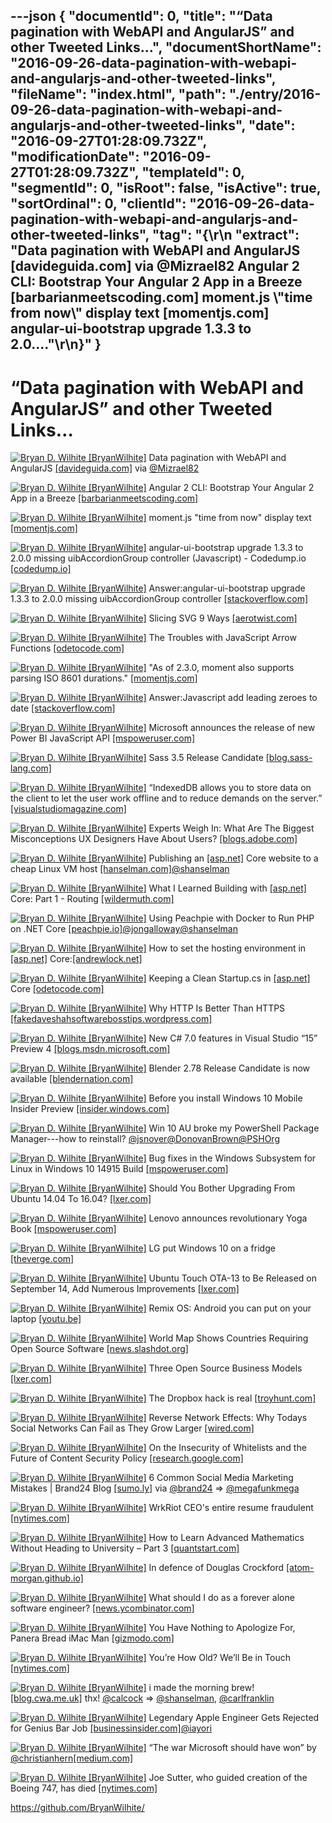 ---json
{
  "documentId": 0,
  "title": "“Data pagination with WebAPI and AngularJS” and other Tweeted Links…",
  "documentShortName": "2016-09-26-data-pagination-with-webapi-and-angularjs-and-other-tweeted-links",
  "fileName": "index.html",
  "path": "./entry/2016-09-26-data-pagination-with-webapi-and-angularjs-and-other-tweeted-links",
  "date": "2016-09-27T01:28:09.732Z",
  "modificationDate": "2016-09-27T01:28:09.732Z",
  "templateId": 0,
  "segmentId": 0,
  "isRoot": false,
  "isActive": true,
  "sortOrdinal": 0,
  "clientId": "2016-09-26-data-pagination-with-webapi-and-angularjs-and-other-tweeted-links",
  "tag": "{\r\n  \"extract\": \"Data pagination with WebAPI and AngularJS [davideguida.com] via @Mizrael82 Angular 2 CLI: Bootstrap Your Angular 2 App in a Breeze [barbarianmeetscoding.com] moment.js \\\"time from now\\\" display text [momentjs.com] angular-ui-bootstrap upgrade 1.3.3 to 2.0....\"\r\n}"
}
---

# “Data pagination with WebAPI and AngularJS” and other Tweeted Links…

[<img alt="Bryan D. Wilhite [BryanWilhite]" src="https://songhay.blob.core.windows.net/shared-social-twitter/BryanWilhite.jpeg">](http://songhayblog.azurewebsites.net/ "Bryan D. Wilhite [BryanWilhite]") Data pagination with WebAPI and AngularJS [[davideguida.com]](http://www.davideguida.com/data-pagination-with-webapi-and-angularjs/) via [@Mizrael82](http://twitter.com/Mizrael82)

[<img alt="Bryan D. Wilhite [BryanWilhite]" src="https://songhay.blob.core.windows.net/shared-social-twitter/BryanWilhite.jpeg">](http://songhayblog.azurewebsites.net/ "Bryan D. Wilhite [BryanWilhite]") Angular 2 CLI: Bootstrap Your Angular 2 App in a Breeze [[barbarianmeetscoding.com]](https://www.barbarianmeetscoding.com/blog/2016/08/24/angular-2-cli-bootstrap-your-angular-2-app-in-a-breeze/)

[<img alt="Bryan D. Wilhite [BryanWilhite]" src="https://songhay.blob.core.windows.net/shared-social-twitter/BryanWilhite.jpeg">](http://songhayblog.azurewebsites.net/ "Bryan D. Wilhite [BryanWilhite]") moment.js "time from now" display text [[momentjs.com]](http://momentjs.com/docs/#/displaying/fromnow/)

[<img alt="Bryan D. Wilhite [BryanWilhite]" src="https://songhay.blob.core.windows.net/shared-social-twitter/BryanWilhite.jpeg">](http://songhayblog.azurewebsites.net/ "Bryan D. Wilhite [BryanWilhite]") angular-ui-bootstrap upgrade 1.3.3 to 2.0.0 missing uibAccordionGroup controller (Javascript) - Codedump.io [[codedump.io]](https://codedump.io/share/MB7cqBQjXYli/1/angular-ui-bootstrap-upgrade-133-to-200-missing-uibaccordiongroup-controller#.V8oZnLPePzY.twitter)

[<img alt="Bryan D. Wilhite [BryanWilhite]" src="https://songhay.blob.core.windows.net/shared-social-twitter/BryanWilhite.jpeg">](http://songhayblog.azurewebsites.net/ "Bryan D. Wilhite [BryanWilhite]") Answer:angular-ui-bootstrap upgrade 1.3.3 to 2.0.0 missing uibAccordionGroup controller [[stackoverflow.com]](http://stackoverflow.com/a/38489803/22944?stw=2)

[<img alt="Bryan D. Wilhite [BryanWilhite]" src="https://songhay.blob.core.windows.net/shared-social-twitter/BryanWilhite.jpeg">](http://songhayblog.azurewebsites.net/ "Bryan D. Wilhite [BryanWilhite]") Slicing SVG 9 Ways [[aerotwist.com]](https://aerotwist.com/blog/slicing-svg-9-ways/)

[<img alt="Bryan D. Wilhite [BryanWilhite]" src="https://songhay.blob.core.windows.net/shared-social-twitter/BryanWilhite.jpeg">](http://songhayblog.azurewebsites.net/ "Bryan D. Wilhite [BryanWilhite]") The Troubles with JavaScript Arrow Functions [[odetocode.com]](http://odetocode.com/blogs/scott/archive/2016/09/01/the-troubles-with-javascript-arrow-functions.aspx)

[<img alt="Bryan D. Wilhite [BryanWilhite]" src="https://songhay.blob.core.windows.net/shared-social-twitter/BryanWilhite.jpeg">](http://songhayblog.azurewebsites.net/ "Bryan D. Wilhite [BryanWilhite]") "As of 2.3.0, moment also supports parsing ISO 8601 durations." [[momentjs.com]](http://momentjs.com/docs/#/durations/hours/)

[<img alt="Bryan D. Wilhite [BryanWilhite]" src="https://songhay.blob.core.windows.net/shared-social-twitter/BryanWilhite.jpeg">](http://songhayblog.azurewebsites.net/ "Bryan D. Wilhite [BryanWilhite]") Answer:Javascript add leading zeroes to date [[stackoverflow.com]](http://stackoverflow.com/a/3605248/22944?stw=2)

[<img alt="Bryan D. Wilhite [BryanWilhite]" src="https://songhay.blob.core.windows.net/shared-social-twitter/BryanWilhite.jpeg">](http://songhayblog.azurewebsites.net/ "Bryan D. Wilhite [BryanWilhite]") Microsoft announces the release of new Power BI JavaScript API [[mspoweruser.com]](http://mspoweruser.com/microsoft-announces-release-new-power-bi-javascript-api/)

[<img alt="Bryan D. Wilhite [BryanWilhite]" src="https://songhay.blob.core.windows.net/shared-social-twitter/BryanWilhite.jpeg">](http://songhayblog.azurewebsites.net/ "Bryan D. Wilhite [BryanWilhite]") Sass 3.5 Release Candidate [[blog.sass-lang.com]](http://blog.sass-lang.com/posts/809572-sass-35-release-candidate)

[<img alt="Bryan D. Wilhite [BryanWilhite]" src="https://songhay.blob.core.windows.net/shared-social-twitter/BryanWilhite.jpeg">](http://songhayblog.azurewebsites.net/ "Bryan D. Wilhite [BryanWilhite]") “IndexedDB allows you to store data on the client to let the user work offline and to reduce demands on the server.” [[visualstudiomagazine.com]](https://visualstudiomagazine.com/articles/2016/08/30/storing-data-client-javascript-typescript.aspx)

[<img alt="Bryan D. Wilhite [BryanWilhite]" src="https://songhay.blob.core.windows.net/shared-social-twitter/BryanWilhite.jpeg">](http://songhayblog.azurewebsites.net/ "Bryan D. Wilhite [BryanWilhite]") Experts Weigh In: What Are The Biggest Misconceptions UX Designers Have About Users? [[blogs.adobe.com]](https://blogs.adobe.com/creativecloud/experts-weigh-in-what-are-the-biggest-misconceptions-ux-designers-have-about-users/)

[<img alt="Bryan D. Wilhite [BryanWilhite]" src="https://songhay.blob.core.windows.net/shared-social-twitter/BryanWilhite.jpeg">](http://songhayblog.azurewebsites.net/ "Bryan D. Wilhite [BryanWilhite]") Publishing an [[asp.net]](http://ASP.NET) Core website to a cheap Linux VM host [[hanselman.com]](http://www.hanselman.com/blog/PublishingAnASPNETCoreWebsiteToACheapLinuxVMHost.aspx)[@shanselman](http://twitter.com/shanselman)

[<img alt="Bryan D. Wilhite [BryanWilhite]" src="https://songhay.blob.core.windows.net/shared-social-twitter/BryanWilhite.jpeg">](http://songhayblog.azurewebsites.net/ "Bryan D. Wilhite [BryanWilhite]") What I Learned Building with [[asp.net]](http://ASP.NET) Core: Part 1 - Routing [[wildermuth.com]](http://wildermuth.com/2016/09/05/What-I-Learned-Building-with-ASP-NET-Core-Part-1---Routing)

[<img alt="Bryan D. Wilhite [BryanWilhite]" src="https://songhay.blob.core.windows.net/shared-social-twitter/BryanWilhite.jpeg">](http://songhayblog.azurewebsites.net/ "Bryan D. Wilhite [BryanWilhite]") Using Peachpie with Docker to Run PHP on .NET Core [[peachpie.io]](http://www.peachpie.io/2016/08/dotnetcore.html)[@jongalloway](http://twitter.com/jongalloway)[@shanselman](http://twitter.com/shanselman)

[<img alt="Bryan D. Wilhite [BryanWilhite]" src="https://songhay.blob.core.windows.net/shared-social-twitter/BryanWilhite.jpeg">](http://songhayblog.azurewebsites.net/ "Bryan D. Wilhite [BryanWilhite]") How to set the hosting environment in [[asp.net]](http://ASP.NET) Core:[[andrewlock.net]](http://andrewlock.net/how-to-set-the-hosting-environment-in-asp-net-core/)

[<img alt="Bryan D. Wilhite [BryanWilhite]" src="https://songhay.blob.core.windows.net/shared-social-twitter/BryanWilhite.jpeg">](http://songhayblog.azurewebsites.net/ "Bryan D. Wilhite [BryanWilhite]") Keeping a Clean Startup.cs in [[asp.net]](http://Asp.Net) Core [[odetocode.com]](http://odetocode.com/blogs/scott/archive/2016/08/30/keeping-a-clean-startup-cs-in-asp-net-core.aspx)

[<img alt="Bryan D. Wilhite [BryanWilhite]" src="https://songhay.blob.core.windows.net/shared-social-twitter/BryanWilhite.jpeg">](http://songhayblog.azurewebsites.net/ "Bryan D. Wilhite [BryanWilhite]") Why HTTP Is Better Than HTTPS [[fakedaveshahsoftwarebosstips.wordpress.com]](https://fakedaveshahsoftwarebosstips.wordpress.com/2016/04/17/why-http-is-better-than-https/)

[<img alt="Bryan D. Wilhite [BryanWilhite]" src="https://songhay.blob.core.windows.net/shared-social-twitter/BryanWilhite.jpeg">](http://songhayblog.azurewebsites.net/ "Bryan D. Wilhite [BryanWilhite]") New C# 7.0 features in Visual Studio “15” Preview 4 [[blogs.msdn.microsoft.com]](https://blogs.msdn.microsoft.com/visualstudio/2016/08/30/new-c-7-0-features-in-vs15-preview-4/)

[<img alt="Bryan D. Wilhite [BryanWilhite]" src="https://songhay.blob.core.windows.net/shared-social-twitter/BryanWilhite.jpeg">](http://songhayblog.azurewebsites.net/ "Bryan D. Wilhite [BryanWilhite]") Blender 2.78 Release Candidate is now available [[blendernation.com]](http://www.blendernation.com/2016/09/04/blender-2-78-release-candidate-now-available/)

[<img alt="Bryan D. Wilhite [BryanWilhite]" src="https://songhay.blob.core.windows.net/shared-social-twitter/BryanWilhite.jpeg">](http://songhayblog.azurewebsites.net/ "Bryan D. Wilhite [BryanWilhite]") Before you install Windows 10 Mobile Insider Preview [[insider.windows.com]](https://insider.windows.com/Home/GetStarted/preview-faq-right-for-me-phone)

[<img alt="Bryan D. Wilhite [BryanWilhite]" src="https://songhay.blob.core.windows.net/shared-social-twitter/BryanWilhite.jpeg">](http://songhayblog.azurewebsites.net/ "Bryan D. Wilhite [BryanWilhite]") Win 10 AU broke my PowerShell Package Manager---how to reinstall? [@jsnover](http://twitter.com/jsnover)[@DonovanBrown](http://twitter.com/DonovanBrown)[@PSHOrg](http://twitter.com/PSHOrg)

[<img alt="Bryan D. Wilhite [BryanWilhite]" src="https://songhay.blob.core.windows.net/shared-social-twitter/BryanWilhite.jpeg">](http://songhayblog.azurewebsites.net/ "Bryan D. Wilhite [BryanWilhite]") Bug fixes in the Windows Subsystem for Linux in Windows 10 14915 Build [[mspoweruser.com]](http://mspoweruser.com/bug-fixes-windows-subsystem-linux-windows-10-14915-build/)

[<img alt="Bryan D. Wilhite [BryanWilhite]" src="https://songhay.blob.core.windows.net/shared-social-twitter/BryanWilhite.jpeg">](http://songhayblog.azurewebsites.net/ "Bryan D. Wilhite [BryanWilhite]") Should You Bother Upgrading From Ubuntu 14.04 To 16.04? [[lxer.com]](http://lxer.com/module/newswire/ext_link.php?rid=233468)

[<img alt="Bryan D. Wilhite [BryanWilhite]" src="https://songhay.blob.core.windows.net/shared-social-twitter/BryanWilhite.jpeg">](http://songhayblog.azurewebsites.net/ "Bryan D. Wilhite [BryanWilhite]") Lenovo announces revolutionary Yoga Book [[mspoweruser.com]](http://mspoweruser.com/lenovo-announces-revolutionary-yoga-book/)

[<img alt="Bryan D. Wilhite [BryanWilhite]" src="https://songhay.blob.core.windows.net/shared-social-twitter/BryanWilhite.jpeg">](http://songhayblog.azurewebsites.net/ "Bryan D. Wilhite [BryanWilhite]") LG put Windows 10 on a fridge [[theverge.com]](http://www.theverge.com/circuitbreaker/2016/9/2/12767932/lg-instaview-fridge-windows-10-ifa-2016)

[<img alt="Bryan D. Wilhite [BryanWilhite]" src="https://songhay.blob.core.windows.net/shared-social-twitter/BryanWilhite.jpeg">](http://songhayblog.azurewebsites.net/ "Bryan D. Wilhite [BryanWilhite]") Ubuntu Touch OTA-13 to Be Released on September 14, Add Numerous Improvements [[lxer.com]](http://lxer.com/module/newswire/ext_link.php?rid=233485)

[<img alt="Bryan D. Wilhite [BryanWilhite]" src="https://songhay.blob.core.windows.net/shared-social-twitter/BryanWilhite.jpeg">](http://songhayblog.azurewebsites.net/ "Bryan D. Wilhite [BryanWilhite]") Remix OS: Android you can put on your laptop [[youtu.be]](https://youtu.be/hrAw8Y1Mtwg)

[<img alt="Bryan D. Wilhite [BryanWilhite]" src="https://songhay.blob.core.windows.net/shared-social-twitter/BryanWilhite.jpeg">](http://songhayblog.azurewebsites.net/ "Bryan D. Wilhite [BryanWilhite]") World Map Shows Countries Requiring Open Source Software [[news.slashdot.org]](https://news.slashdot.org/story/16/09/03/1922219/world-map-shows-countries-requiring-open-source-software?utm_source=feedly1.0mainlinkanon&utm_medium=feed)

[<img alt="Bryan D. Wilhite [BryanWilhite]" src="https://songhay.blob.core.windows.net/shared-social-twitter/BryanWilhite.jpeg">](http://songhayblog.azurewebsites.net/ "Bryan D. Wilhite [BryanWilhite]") Three Open Source Business Models [[lxer.com]](http://lxer.com/module/newswire/ext_link.php?rid=233536)

[<img alt="Bryan D. Wilhite [BryanWilhite]" src="https://songhay.blob.core.windows.net/shared-social-twitter/BryanWilhite.jpeg">](http://songhayblog.azurewebsites.net/ "Bryan D. Wilhite [BryanWilhite]") The Dropbox hack is real [[troyhunt.com]](https://www.troyhunt.com/the-dropbox-hack-is-real/)

[<img alt="Bryan D. Wilhite [BryanWilhite]" src="https://songhay.blob.core.windows.net/shared-social-twitter/BryanWilhite.jpeg">](http://songhayblog.azurewebsites.net/ "Bryan D. Wilhite [BryanWilhite]") Reverse Network Effects: Why Todays Social Networks Can Fail as They Grow Larger [[wired.com]](http://www.wired.com/insights/2014/03/reverse-network-effects-todays-social-networks-can-fail-grow-larger/)

[<img alt="Bryan D. Wilhite [BryanWilhite]" src="https://songhay.blob.core.windows.net/shared-social-twitter/BryanWilhite.jpeg">](http://songhayblog.azurewebsites.net/ "Bryan D. Wilhite [BryanWilhite]") On the Insecurity of Whitelists and the Future of Content Security Policy [[research.google.com]](https://research.google.com/pubs/pub45542.html)

[<img alt="Bryan D. Wilhite [BryanWilhite]" src="https://songhay.blob.core.windows.net/shared-social-twitter/BryanWilhite.jpeg">](http://songhayblog.azurewebsites.net/ "Bryan D. Wilhite [BryanWilhite]") 6 Common Social Media Marketing Mistakes | Brand24 Blog [[sumo.ly]](http://sumo.ly/odr2) via [@brand24](http://twitter.com/brand24) => [@megafunkmega](http://twitter.com/megafunkmega)

[<img alt="Bryan D. Wilhite [BryanWilhite]" src="https://songhay.blob.core.windows.net/shared-social-twitter/BryanWilhite.jpeg">](http://songhayblog.azurewebsites.net/ "Bryan D. Wilhite [BryanWilhite]") WrkRiot CEO's entire resume fraudulent [[nytimes.com]](http://www.nytimes.com/2016/09/01/technology/a-silicon-valley-dream-collapses-in-allegations-of-fraud.html)

[<img alt="Bryan D. Wilhite [BryanWilhite]" src="https://songhay.blob.core.windows.net/shared-social-twitter/BryanWilhite.jpeg">](http://songhayblog.azurewebsites.net/ "Bryan D. Wilhite [BryanWilhite]") How to Learn Advanced Mathematics Without Heading to University – Part 3 [[quantstart.com]](https://www.quantstart.com/articles/How-to-Learn-Advanced-Mathematics-Without-Heading-to-University-Part-3)

[<img alt="Bryan D. Wilhite [BryanWilhite]" src="https://songhay.blob.core.windows.net/shared-social-twitter/BryanWilhite.jpeg">](http://songhayblog.azurewebsites.net/ "Bryan D. Wilhite [BryanWilhite]") In defence of Douglas Crockford [[atom-morgan.github.io]](http://atom-morgan.github.io/in-defense-of-douglas-crockford)

[<img alt="Bryan D. Wilhite [BryanWilhite]" src="https://songhay.blob.core.windows.net/shared-social-twitter/BryanWilhite.jpeg">](http://songhayblog.azurewebsites.net/ "Bryan D. Wilhite [BryanWilhite]") What should I do as a forever alone software engineer? [[news.ycombinator.com]](https://news.ycombinator.com/item?id=12427845)

[<img alt="Bryan D. Wilhite [BryanWilhite]" src="https://songhay.blob.core.windows.net/shared-social-twitter/BryanWilhite.jpeg">](http://songhayblog.azurewebsites.net/ "Bryan D. Wilhite [BryanWilhite]") You Have Nothing to Apologize For, Panera Bread iMac Man [[gizmodo.com]](http://gizmodo.com/5429732/you-have-nothing-to-apologize-for-panera-bread-imac-man?utm_medium=sharefromsite&utm_source=Gizmodo_twitter)

[<img alt="Bryan D. Wilhite [BryanWilhite]" src="https://songhay.blob.core.windows.net/shared-social-twitter/BryanWilhite.jpeg">](http://songhayblog.azurewebsites.net/ "Bryan D. Wilhite [BryanWilhite]") You’re How Old? We’ll Be in Touch [[nytimes.com]](http://www.nytimes.com/2016/09/04/opinion/sunday/youre-how-old-well-be-in-touch.html)

[<img alt="Bryan D. Wilhite [BryanWilhite]" src="https://songhay.blob.core.windows.net/shared-social-twitter/BryanWilhite.jpeg">](http://songhayblog.azurewebsites.net/ "Bryan D. Wilhite [BryanWilhite]") i made the morning brew! [[blog.cwa.me.uk]](http://blog.cwa.me.uk/2016/09/05/the-morning-brew-2171/) thx! [@calcock](http://twitter.com/calcock) => [@shanselman](http://twitter.com/shanselman), [@carlfranklin](http://twitter.com/carlfranklin)

[<img alt="Bryan D. Wilhite [BryanWilhite]" src="https://songhay.blob.core.windows.net/shared-social-twitter/BryanWilhite.jpeg">](http://songhayblog.azurewebsites.net/ "Bryan D. Wilhite [BryanWilhite]") Legendary Apple Engineer Gets Rejected for Genius Bar Job [[businessinsider.com]](http://www.businessinsider.com/jk-scheinberg-apple-engineer-rejected-job-apple-store-genius-bar-2016-9)[@iayori](http://twitter.com/iayori)

[<img alt="Bryan D. Wilhite [BryanWilhite]" src="https://songhay.blob.core.windows.net/shared-social-twitter/BryanWilhite.jpeg">](http://songhayblog.azurewebsites.net/ "Bryan D. Wilhite [BryanWilhite]") “The war Microsoft should have won” by [@christianhern](http://twitter.com/christianhern)[[medium.com]](https://medium.com/@christianhern/the-war-microsoft-should-have-won-65d836aa2358#.qz3zw9s0i)

[<img alt="Bryan D. Wilhite [BryanWilhite]" src="https://songhay.blob.core.windows.net/shared-social-twitter/BryanWilhite.jpeg">](http://songhayblog.azurewebsites.net/ "Bryan D. Wilhite [BryanWilhite]") Joe Sutter, who guided creation of the Boeing 747, has died [[nytimes.com]](http://www.nytimes.com/2016/09/02/business/joe-sutter-dead.html)

<https://github.com/BryanWilhite/>
